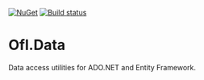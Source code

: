 [![NuGet](https://img.shields.io/nuget/v/Ofl.Data.svg)](https://www.nuget.org/packages/Ofl.Data/)
[![Build status](https://ci.appveyor.com/api/projects/status/xk0q86bm3gxrrfuw?svg=true)](https://ci.appveyor.com/project/OneFrameLink/ofl-data)

# Ofl.Data
Data access utilities for ADO.NET and Entity Framework.

